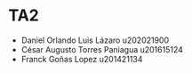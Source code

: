 # TA2
- Daniel Orlando Luis Lázaro u202021900
- César Augusto Torres Paniagua u201615124
- Franck Goñas Lopez u201421134
